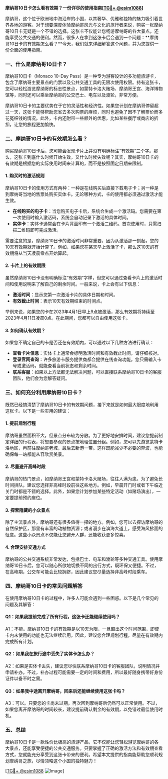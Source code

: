 **摩纳哥10日卡怎么看有效期？一份详尽的使用指南[[TG💪+ @esim1088](https://t.me/s/esim1088)]**

摩纳哥，这个位于欧洲地中海沿岸的小国，以其奢华、优雅和独特的魅力吸引着世界各地的游客。对于想要深度体验摩纳哥风光与文化的旅行者来说，购买一张摩纳哥10日卡无疑是一个不错的选择。这张卡不仅能让您畅游摩纳哥的各大景点，还能享受公共交通的便利。然而，很多人在拿到这张卡后会遇到一个问题：**摩纳哥10日卡的有效期怎么看？**今天，我们就来详细解答这个问题，并为您提供一份全面的使用指南。

### **一、什么是摩纳哥10日卡？**

摩纳哥10日卡（Monaco 10-Day Pass）是一种专为游客设计的多功能旅游卡，包含了摩纳哥主要景点的门票以及公共交通工具的无限次使用权限。持有这张卡，您可以轻松游览摩纳哥的标志性景点，如蒙特卡洛大赌场、摩纳哥王宫、海洋博物馆等，同时还可以乘坐摩纳哥的公交巴士、电车以及渡轮，非常方便。

摩纳哥10日卡的主要优势在于它的灵活性和经济性。如果您计划在摩纳哥停留超过一天，这张卡能够帮助您省去多次购票的麻烦，同时也避免了因不了解票价而多花冤枉钱的情况。此外，卡内还附带一些额外的优惠，比如某些餐厅或商店的折扣，让您的旅程更加愉快。

### **二、摩纳哥10日卡的有效期怎么看？**

购买摩纳哥10日卡后，您可能会发现卡片上并没有明确标注“有效期”三个字。那么，这张卡到底什么时候开始生效，又什么时候失效呢？其实，摩纳哥10日卡的有效期是根据您的实际使用时间来计算的，而不是按照固定日期来限制。

#### **1. 购买时的激活规则**
摩纳哥10日卡的使用方式有两种：一种是在线购买后直接下载电子卡；另一种是到摩纳哥当地的售票处购买实体卡。无论哪种方式，卡的使用都必须通过激活才能生效。

- **在线购买的电子卡**：当您购买电子卡后，系统会生成一个激活码。您需要在第一次使用时输入激活码，系统会自动记录下激活的具体时间。
- **实体卡**：实体卡通常会在卡片背面印有一个激活二维码。首次使用时，只需扫描二维码即可完成激活。

需要注意的是，摩纳哥10日卡的激活时间非常重要，因为从激活那一刻起，您的10天有效期就开始计算了。例如，如果您在某天早上激活了卡，那么这10天的有效期将从当天凌晨零点开始算起。

#### **2. 卡片上的有效期限**
虽然摩纳哥10日卡没有明确标注“有效期”字样，但您可以通过查看卡片上的激活时间和使用说明来了解自己的剩余时间。一般来说，卡上会有以下信息：

- **激活时间**：显示您第一次激活卡片的具体日期和时间。
- **有效截止时间**：表示10天有效期结束的时间点。

举例来说，如果您的卡在2023年4月1日早上9点被激活，那么有效期将持续至2023年4月11日凌晨0点。在此期间，您都可以自由使用这张卡。

#### **3. 如何确认有效期？**
如果您不确定自己的卡是否还在有效期内，可以通过以下几种方法进行确认：

- **查看卡片信息**：实体卡上通常会标明激活时间和有效截止时间，请仔细核对。
- **登录官网查询**：许多旅游卡服务提供商都会提供在线查询功能。您只需输入卡号或激活码，就能查看当前状态和剩余时间。
- **联系客服**：如果以上方法都无法解决问题，可以直接联系摩纳哥10日卡的客服团队，他们会为您解答疑问。

### **三、如何充分利用摩纳哥10日卡？**

既然已经搞清楚了摩纳哥10日卡的有效期问题，接下来就是如何最大限度地利用这张卡。以下是一些实用的建议：

#### **1. 提前规划行程**
摩纳哥虽然面积不大，但景点分布较为分散。为了更好地安排时间，建议您提前制定详细的行程表，将想要参观的景点按地理位置分组。例如，您可以先游览蒙特卡洛地区，再前往摩纳哥老城，最后去新港一带。这样既能减少不必要的奔波，也能确保每一站都能从容欣赏美景。

#### **2. 尽量避开高峰时段**
摩纳哥的热门景点，如摩纳哥王宫和蒙特卡洛大赌场，往往人满为患。为了避免长时间排队，建议您选择非高峰时段前往这些地方。例如，早晨开门时或者下午临近关门时都是不错的选择。此外，如果您计划参加某些特定活动（如赌场演出），一定要提前预约座位。

#### **3. 探索隐藏的小众景点**
除了主流景点外，摩纳哥还有很多值得一探的地方。例如，您可以去探访摩纳哥的自然保护区，那里有丰富的动植物资源；或者漫步在滨海大道上，感受海风拂面的惬意。这些小众景点不仅能让您避开人群，还能收获更多惊喜。

#### **4. 合理安排交通方式**
摩纳哥的公共交通系统非常发达，包括巴士、电车和渡轮等多种交通工具。使用摩纳哥10日卡后，您可以随心所欲地切换不同的出行方式，既环保又便捷。不过，在高峰期，公交车可能会比较拥挤，因此建议您尽量选择非高峰时段乘车。

### **四、摩纳哥10日卡的常见问题解答**

在使用摩纳哥10日卡的过程中，许多人可能会遇到一些困惑。以下是几个常见的问题及其解答：

#### **Q1：如果我提前完成了所有行程，这张卡还能继续使用吗？**
A1：不能。摩纳哥10日卡的有效期是以10天为限，一旦超出这个时间范围，即使卡内未使用的功能也无法继续启用。因此，建议您合理规划行程，尽量在有效期内完成所有计划。

#### **Q2：如果我在旅行途中丢失了实体卡怎么办？**
A2：如果是实体卡丢失，建议您尽快联系摩纳哥10日卡的客服团队，说明情况并申请补办。不过，补办过程可能需要一定的时间和费用，所以最好随身携带好身份证件以备不时之需。

#### **Q3：如果我中途离开摩纳哥，回来后还能继续使用这张卡吗？**
A3：可以。只要您的卡尚未过期，再次回到摩纳哥后仍然可以正常使用。不过，如果您离开摩纳哥的时间较长，建议提前确认剩余的有效期，以免错过最佳使用时机。

### **五、总结**

摩纳哥10日卡是一款性价比极高的旅游产品，它不仅能让您轻松游览摩纳哥的各大景点，还能享受便捷的公共交通服务。只要掌握了正确的激活方法和有效期查看方式，您就能充分享受到这张卡带来的便利。希望本文提供的指南能帮助您顺利规划摩纳哥之旅，尽情领略这个小国的独特魅力！

[[TG💪+ @esim1088](https://t.me/s/esim1088) ![Image](https://i.postimg.cc/4NQfJmqS/Snipaste-2025-05-13-00-14-12.png)]